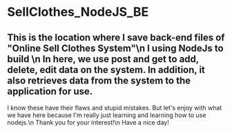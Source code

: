 # SellClothes_NodeJS_BE
This is the location where I save back-end files of "Online Sell Clothes System"\n
I using NodeJs to build \n
In here, we use post and get to add, delete, edit data on the system. In addition, it also retrieves data from the system to the application for use.
------------------------------------------------------------------------------------------------------------------------------------------------------
I know these have their flaws and stupid mistakes. But let's enjoy with what we have here because I'm really just learning and learning how to use nodejs.\n 
Thank you for your interest!\n
Have a nice day!

